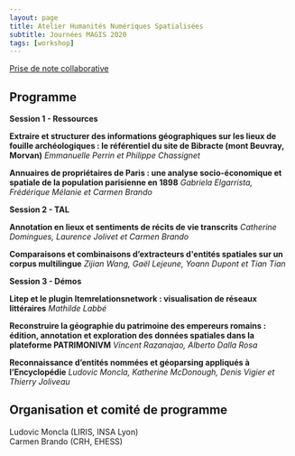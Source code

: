 ```yaml
---
layout: page
title: Atelier Humanités Numériques Spatialisées
subtitle: Journées MAGIS 2020
tags: [workshop]
---
```


[Prise de note collaborative](/assets/AtelierMAGIS2020/Prise-notes-collaborative-Assises_MAGIS2020.pdf)

## Programme



**Session 1 - Ressources**

**Extraire et structurer des informations géographiques sur les lieux de fouille archéologiques : le référentiel du site de Bibracte (mont Beuvray, Morvan)**
*Emmanuelle Perrin et Philippe Chassignet*

**​Annuaires de propriétaires de Paris : une analyse socio-économique et spatiale de la population parisienne en 1898**
*Gabriela Elgarrista, Frédérique Mélanie et Carmen Brando*


**Session 2 - TAL**

​**Annotation en lieux et sentiments de récits de vie transcrits**
*Catherine Domingues, Laurence Jolivet et Carmen Brando*

**Comparaisons et combinaisons d’extracteurs d'entités spatiales sur un corpus multilingue**
*Zijian Wang, Gaël Lejeune, Yoann Dupont et Tian Tian*




**Session 3 - Démos**

**Litep et le plugin Itemrelationsnetwork : visualisation de réseaux littéraires**
*Mathilde Labbé*


**Reconstruire la géographie du patrimoine des empereurs romains : édition, annotation et exploration des données spatiales dans la plateforme PATRIMONIVM**
*Vincent Razanajao, Alberto Dalla Rosa*

**​Reconnaissance d’entités nommées et géoparsing appliqués à l’Encyclopédie**
*Ludovic Moncla, Katherine McDonough, Denis Vigier et Thierry Joliveau*


## Organisation et comité de programme

Ludovic Moncla (LIRIS, INSA Lyon)  
Carmen Brando (CRH, EHESS)